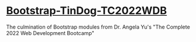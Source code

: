 # [Bootstrap-TinDog-TC2022WDB](https://rhoadesdaniel.github.io/Bootstrap-TinDog-TC2022WDB/)
The culmination of Bootstrap modules from Dr. Angela Yu's "The Complete 2022 Web Development Bootcamp"
